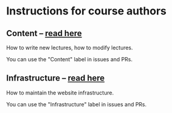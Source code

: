 # Instructions for **course authors**



## Content – [read here](https://github.com/bmlip/colorized/blob/main/developer%20instructions/CONTENT.md)
How to write new lectures, how to modify lectures.

You can use the "Content" label in issues and PRs.

## Infrastructure – [read here](https://github.com/bmlip/colorized/blob/main/developer%20instructions/INFRASTRUCTURE.md)
How to maintain the website infrastructure.

You can use the "Infrastructure" label in issues and PRs.
